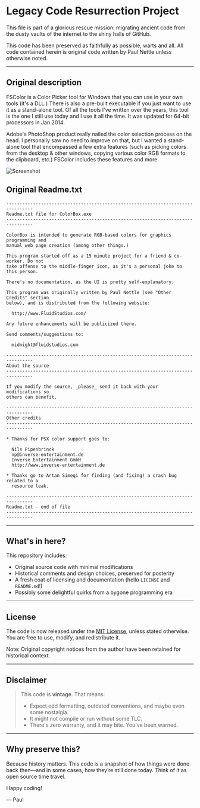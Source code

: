 # Legacy Code Resurrection Project

This file is part of a glorious rescue mission: migrating ancient code from the dusty vaults of the internet to the shiny halls of GitHub.

This code has been preserved as faithfully as possible, warts and all. All code contained herein is original code written by Paul Nettle unless otherwise noted.

---

## Original description

FSColor is a Color Picker tool for Windows that you can use in your own tools (it's a DLL.) There is also a pre-built executable if you just want to use it as a stand-alone tool. Of all the tools I've written over the years, this tool is the one I still use today and I use it all the time. It was updated for 64-bit processors in Jan 2014.

Adobe's PhotoShop product really nailed the color selection process on the head. I personally saw no need to improve on that, but I wanted a stand-alone tool that encompassed a few extra features (such as picking colors from the desktop & other windows, copying various color RGB formats to the clipboard, etc.) FSColor includes these features and more.

![Screenshot](https://nettlep.github.io/FSColor/assets/fscolor.png)

## Original Readme.txt

    --------------------------------------------------------------------------------
    Readme.txt file for ColorBox.exe
    --------------------------------------------------------------------------------

    ColorBox is intended to generate RGB-based colors for graphics programming and
    manual web page creation (among other things.)

    This program started off as a 15 minute project for a friend & co-worker. Do not
    take offense to the middle-finger icon, as it's a personal joke to this person.

    There's no documentation, as the UI is pretty self-explanatory.

    This program was originally written by Paul Nettle (see "Other Credits" section
    below), and is distributed from the following website:

      http://www.FluidStudios.com/

    Any future enhancements will be publicized there.

    Send comments/suggestions to:

      midnight@fluidstudios.com

    --------------------------------------------------------------------------------
    About the source
    --------------------------------------------------------------------------------

    If you modify the source, _please_ send it back with your modifications so
    others can benefit.

    --------------------------------------------------------------------------------
    Other credits
    --------------------------------------------------------------------------------

    * Thanks for PSX color support goes to:

      Nils Pipenbrinck
      np@inverse-entertainment.de
      Inverse Entertainment GmbH
      http://www.inverse-entertainment.de

    * Thanks go to Artan Simeqi for finding (and fixing) a crash bug related to a
      resource leak.

    --------------------------------------------------------------------------------
    Readme.txt - end of file
    --------------------------------------------------------------------------------

---

## What's in here?

This repository includes:

- Original source code with minimal modifications  
- Historical comments and design choices, preserved for posterity  
- A fresh coat of licensing and documentation (hello `LICENSE` and `README.md`!)  
- Possibly some delightful quirks from a bygone programming era

---

## License

The code is now released under the [MIT License](LICENSE), unless stated otherwise. You are free to use, modify, and redistribute it.

Note: Original copyright notices from the author have been retained for historical context.

---

## Disclaimer

> This code is **vintage**. That means:
> 
> - Expect odd formatting, outdated conventions, and maybe even some nostalgia.
> - It might not compile or run without some TLC.
> - There's zero warranty, and it may bite. You’ve been warned.

---

## Why preserve this?

Because history matters. This code is a snapshot of how things were done back then—and in some cases, how they’re still done today. Think of it as open source time travel.

Happy coding!

— Paul
